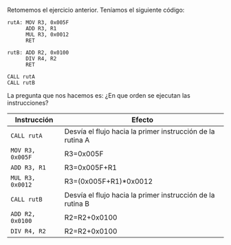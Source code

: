 Retomemos el ejercicio anterior. Teníamos el siguiente código:
```
rutA: MOV R3, 0x005F 
      ADD R3, R1
      MUL R3, 0x0012 
      RET
```
```
rutB: ADD R2, 0x0100 
      DIV R4, R2
      RET
```
```
CALL rutA
CALL rutB
```

La pregunta que nos hacemos es: ¿En que orden se ejecutan las instrucciones?

|Instrucción|Efecto|
|-----------|-----------|
|`CALL rutA`| Desvía el flujo hacia la primer instrucción de la rutina A|
|`MOV R3, 0x005F`| R3=0x005F|
|`ADD R3, R1`| R3=0x005F+R1|
|`MUL R3, 0x0012`| R3=(0x005F+R1)*0x0012|
|`CALL rutB`| Desvía el flujo hacia la primer instrucción de la rutina B|
|`ADD R2, 0x0100`| R2=R2+0x0100|
|`DIV R4, R2`| R2=R2+0x0100|
